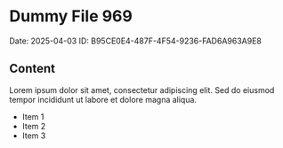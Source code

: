 # Dummy File 969

Date: 2025-04-03
ID: B95CE0E4-487F-4F54-9236-FAD6A963A9E8

## Content

Lorem ipsum dolor sit amet, consectetur adipiscing elit.
Sed do eiusmod tempor incididunt ut labore et dolore magna aliqua.

* Item 1
* Item 2
* Item 3

